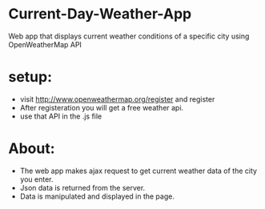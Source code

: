 # Current-Day-Weather-App
Web app that displays current weather conditions of a specific city using OpenWeatherMap API

# setup:
- visit http://www.openweathermap.org/register and register 
- After registeration you will get a free weather api.
- use that API in the .js file

# About:
- The web app makes ajax request to get current weather data of the city you enter.
- Json data is returned from the server.
- Data is manipulated and displayed in the page.

